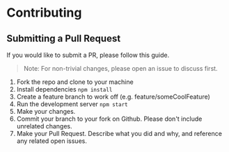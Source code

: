# Contributing

## Submitting a Pull Request

If you would like to submit a PR, please follow this guide.

> Note: For non-trivial changes, please open an issue to discuss first.

1.  Fork the repo and clone to your machine
2.  Install dependencies `npm install`
3.  Create a feature branch to work off (e.g. feature/someCoolFeature)
4.  Run the development server `npm start`
5.  Make your changes.
6.  Commit your branch to your fork on Github. Please don't include unrelated changes.
7.  Make your Pull Request. Describe what you did and why, and reference any related open issues.
